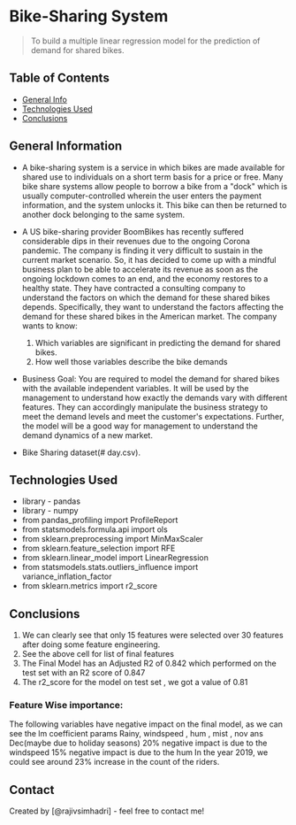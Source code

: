 # Bike-Sharing System
> To build a multiple linear regression model for the prediction of demand for shared bikes.


## Table of Contents
* [General Info](#general-information)
* [Technologies Used](#technologies-used)
* [Conclusions](#conclusions)

<!-- You can include any other section that is pertinent to your problem -->

## General Information
- A bike-sharing system is a service in which bikes are made available for shared use to individuals on a short term basis for a price or free. Many bike share systems allow people to borrow a bike from a "dock" which is usually computer-controlled wherein the user enters the payment information, and the system unlocks it. This bike can then be returned to another dock belonging to the same system.

- A US bike-sharing provider BoomBikes has recently suffered considerable dips in their revenues due to the ongoing Corona pandemic. The company is finding it very difficult to sustain in the current market scenario. So, it has decided to come up with a mindful business plan to be able to accelerate its revenue as soon as the ongoing lockdown comes to an end, and the economy restores to a healthy state.
                                                    They have contracted a consulting company to understand the factors on which the demand for these shared bikes depends. Specifically, they want to understand the factors affecting the demand for these shared bikes in the American market. The company wants to know:
    1) Which variables are significant in predicting the demand for shared bikes.
    2) How well those variables describe the bike demands
 
- Business Goal:
You are required to model the demand for shared bikes with the available independent variables. It will be used by the management to understand how exactly the demands vary with different features. They can accordingly manipulate the business strategy to meet the demand levels and meet the customer's expectations. Further, the model will be a good way for management to understand the demand dynamics of a new market. 

- Bike Sharing dataset(# day.csv).

<!-- You don't have to answer all the questions - just the ones relevant to your project. -->

## Technologies Used
- library - pandas
- library - numpy
- from pandas_profiling import ProfileReport
- from statsmodels.formula.api import ols
- from sklearn.preprocessing import MinMaxScaler
- from sklearn.feature_selection import RFE
- from sklearn.linear_model import LinearRegression
- from statsmodels.stats.outliers_influence import variance_inflation_factor
- from sklearn.metrics import r2_score

## Conclusions
1) We can clearly see that only 15 features were selected over 30 features after doing some feature engineering.
2) See the above cell for list of final features
3) The Final Model has an Adjusted R2 of 0.842 which performed on the test set with an R2 score of 0.847
4) The r2_score for the model on test set , we got a value of 0.81

### Feature Wise importance:
The following variables have negative impact on the final model, as we can see the lm coefficient params
Rainy, windspeed , hum , mist , nov ans Dec(maybe due to holiday seasons)
20% negative impact is due to the windspeed
15% negative impact is due to the hum
In the year 2019, we could see around 23% increase in the count of the riders.

<!-- You don't have to answer all the questions - just the ones relevant to your project. -->

<!-- As the libraries versions keep on changing, it is recommended to mention the version of library used in this project -->

## Contact
Created by [@rajivsimhadri] - feel free to contact me!


<!-- Optional -->
<!-- ## License -->
<!-- This project is open source and available under the [... License](). -->

<!-- You don't have to include all sections - just the one's relevant to your project -->
